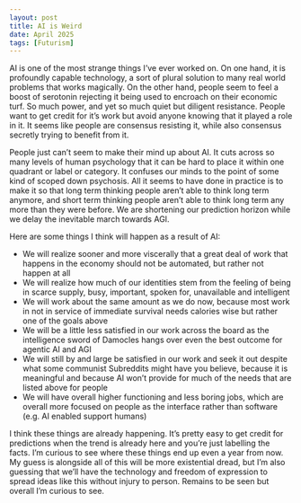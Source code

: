 ```yaml
---
layout: post
title: AI is Weird
date: April 2025
tags: [Futurism]
---
```


AI is one of the most strange things I’ve ever worked on. On one hand, it is profoundly capable technology, a sort of plural solution to many real world problems that works magically. On the other hand, people seem to feel a boost of serotonin rejecting it being used to encroach on their economic turf. So much power, and yet so much quiet but diligent resistance. People want to get credit for it’s work but avoid anyone knowing that it played a role in it. It seems like people are consensus resisting it, while also consensus secretly trying to benefit from it.

People just can’t seem to make their mind up about AI. It cuts across so many levels of human psychology that it can be hard to place it within one quadrant or label or category. It confuses our minds to the point of some kind of scoped down psychosis. All it seems to have done in practice is to make it so that long term thinking people aren’t able to think long term anymore, and short term thinking people aren’t able to think long term any more than they were before. We are shortening our prediction horizon while we delay the inevitable march towards AGI.

Here are some things I think will happen as a result of AI:

* We will realize sooner and more viscerally that a great deal of work that happens in the economy should not be automated, but rather not happen at all
* We will realize how much of our identities stem from the feeling of being in scarce supply, busy, important, spoken for, unavailable and intelligent
* We will work about the same amount as we do now, because most work in not in service of immediate survival needs calories wise but rather one of the goals above
* We will be a little less satisfied in our work across the board as the intelligence sword of Damocles hangs over even the best outcome for agentic AI and AGI
* We will still by and large be satisfied in our work and seek it out despite what some communist Subreddits might have you believe, because it is meaningful and because AI won’t provide for much of the needs that are listed above for people
* We will have overall higher functioning and less boring jobs, which are overall more focused on people as the interface rather than software (e.g. AI enabled support humans)

I think these things are already happening. It’s pretty easy to get credit for predictions when the trend is already here and you’re just labelling the facts. I’m curious to see where these things end up even a year from now. My guess is alongside all of this will be more existential dread, but I’m also guessing that we’ll have the technology and freedom of expression to spread ideas like this without injury to person. Remains to be seen but overall I’m curious to see.
